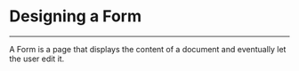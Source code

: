 # Designing a Form
------------------

A Form is a page that displays the content of a document and eventually let the user edit it.